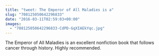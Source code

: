 ```yaml
---
title: "tweet: The Emperor of All Maladies is a"
slug: "708125050642296833"
date: "2016-03-11T02:59:03+00:00"
images:
  - "708125050642296833-CdPD-GqXIAEkYqc.jpg"
---
```

The Emperor of All Maladies is an excellent nonfiction book that follows cancer through history. Highly recommended. 